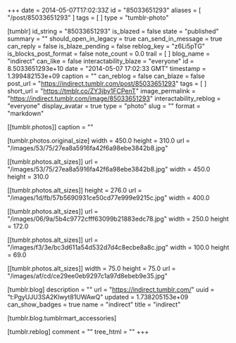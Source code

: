 +++
date = 2014-05-07T17:02:33Z
id = "85033651293"
aliases = [ "/post/85033651293" ]
tags = [ ]
type = "tumblr-photo"

[tumblr]
id_string = "85033651293"
is_blazed = false
state = "published"
summary = ""
should_open_in_legacy = true
can_send_in_message = true
can_reply = false
is_blaze_pending = false
reblog_key = "z6Li5pTG"
is_blocks_post_format = false
note_count = 0.0
trail = [ ]
blog_name = "indirect"
can_like = false
interactability_blaze = "everyone"
id = 8.5033651293e+10
date = "2014-05-07 17:02:33 GMT"
timestamp = 1.399482153e+09
caption = ""
can_reblog = false
can_blaze = false
post_url = "https://indirect.tumblr.com/post/85033651293"
tags = [ ]
short_url = "https://tmblr.co/ZY3jby1FCPenT"
image_permalink = "https://indirect.tumblr.com/image/85033651293"
interactability_reblog = "everyone"
display_avatar = true
type = "photo"
slug = ""
format = "markdown"

[[tumblr.photos]]
caption = ""

[tumblr.photos.original_size]
width = 450.0
height = 310.0
url = "/images/53/75/27ea8a5916fa42f6a98ebe3842b8.jpg"

[[tumblr.photos.alt_sizes]]
url = "/images/53/75/27ea8a5916fa42f6a98ebe3842b8.jpg"
width = 450.0
height = 310.0

[[tumblr.photos.alt_sizes]]
height = 276.0
url = "/images/1d/fb/57b5690931ce50cd77e999e9215c.jpg"
width = 400.0

[[tumblr.photos.alt_sizes]]
url = "/images/06/9a/5b4c9772cfff63099b21883edc78.jpg"
width = 250.0
height = 172.0

[[tumblr.photos.alt_sizes]]
url = "/images/f3/3e/bc3d611a54d532d7d4c8ecbe8a8c.jpg"
width = 100.0
height = 69.0

[[tumblr.photos.alt_sizes]]
width = 75.0
height = 75.0
url = "/images/af/cd/ce29ee0eb9297c1a97d8ebeb9e35.jpg"

[tumblr.blog]
description = ""
url = "https://indirect.tumblr.com/"
uuid = "t:PgyUJU3SA2Klwyt81UWAwQ"
updated = 1.738205153e+09
can_show_badges = true
name = "indirect"
title = "indirect"

[tumblr.blog.tumblrmart_accessories]

[tumblr.reblog]
comment = ""
tree_html = ""
+++
